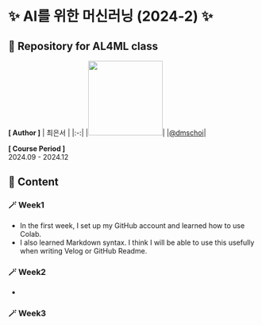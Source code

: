 # :sparkles: AI를 위한 머신러닝 (2024-2) :sparkles:

## :paperclip: Repository for AL4ML class
   
**[ Author ]**
| 최은서 |
|:-:|
|<img src="https://avatars.githubusercontent.com/u/127280706?v=4" width="150" height="150"/>|
|[@dmschoi](https://github.com/dmschoi)|

**[ Course Period ]**    
2024.09 - 2024.12   
   
## :page_facing_up: Content
### :magic_wand: Week1
- In the first week, I set up my GitHub account and learned how to use Colab.
- I also learned Markdown syntax. I think I will be able to use this usefully when writing Velog or GitHub Readme.
### :magic_wand: Week2
- 
### :magic_wand: Week3
